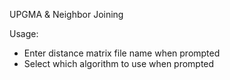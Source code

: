 UPGMA & Neighbor Joining

Usage:
- Enter distance matrix file name when prompted
- Select which algorithm to use when prompted